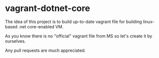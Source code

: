 # vagrant-dotnet-core

The idea of this project is to build up-to-date vagrant file for building linux-based .net core-enabled VM.

As you know there is no "official" vagrant file from MS so let's create it by ourselves.

Any pull requests are much appreciated.
